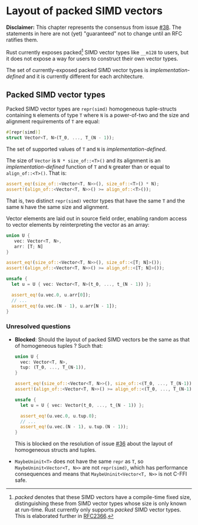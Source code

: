 # Layout of packed SIMD vectors

**Disclaimer:** This chapter represents the consensus from issue
[#38]. The statements in here are not (yet) "guaranteed"
not to change until an RFC ratifies them.

[#38]: https://github.com/rust-rfcs/unsafe-code-guidelines/issues/38

Rust currently exposes packed[^1] SIMD vector types like `__m128` to users, but it
does not expose a way for users to construct their own vector types.

The set of currently-exposed packed SIMD vector types is
_implementation-defined_ and it is currently different for each architecture.

[^1]: _packed_ denotes that these SIMD vectors have a compile-time fixed size,
    distinguishing these from SIMD vector types whose size is only known at
    run-time. Rust currently only supports _packed_ SIMD vector types. This is
    elaborated further in [RFC2366].
    
[RFC2366]: https://github.com/gnzlbg/rfcs/blob/ppv/text/0000-ppv.md#interaction-with-cray-vectors

## Packed SIMD vector types

Packed SIMD vector types are `repr(simd)` homogeneous tuple-structs containing
`N` elements of type `T` where `N` is a power-of-two and the size and alignment
requirements of `T` are equal:

```rust
#[repr(simd)]
struct Vector<T, N>(T_0, ..., T_(N - 1));
```

The set of supported values of `T` and `N` is _implementation-defined_.

The size of `Vector` is `N * size_of::<T>()` and its alignment is an
_implementation-defined_ function of `T` and `N` greater than or equal to
`align_of::<T>()`. That is:

```rust
assert_eq!(size_of::<Vector<T, N>>(), size_of::<T>() * N);
assert!(align_of::<Vector<T, N>>() >= align_of::<T>());
```

That is, two distinct `repr(simd)` vector types that have the same `T` and the
same `N` have the same size and alignment.

Vector elements are laid out in source field order, enabling random access to
vector elements by reinterpreting the vector as an array:

```rust
union U {
   vec: Vector<T, N>,
   arr: [T; N]
}

assert_eq!(size_of::<Vector<T, N>>(), size_of::<[T; N]>());
assert!(align_of::<Vector<T, N>>() >= align_of::<[T; N]>());

unsafe {
  let u = U { vec: Vector<T, N>(t_0, ..., t_(N - 1)) };

  assert_eq!(u.vec.0, u.arr[0]);
  // ... 
  assert_eq!(u.vec.(N - 1), u.arr[N - 1]);
}
```

### Unresolved questions

* **Blocked**: Should the layout of packed SIMD vectors be the same as that of
  homogeneous tuples ? Such that:

  ```rust
  union U {
    vec: Vector<T, N>,
    tup: (T_0, ..., T_(N-1)),
  }

  assert_eq!(size_of::<Vector<T, N>>(), size_of::<(T_0, ..., T_(N-1))>());
  assert!(align_of::<Vector<T, N>>() >= align_of::<(T_0, ..., T_(N-1))>());

  unsafe {
    let u = U { vec: Vector(t_0, ..., t_(N - 1)) };

    assert_eq!(u.vec.0, u.tup.0);
    // ... 
    assert_eq!(u.vec.(N - 1), u.tup.(N - 1));
  }
  ```
  
  This is blocked on the resolution of issue [#36] about the layout of
  homogeneous structs and tuples.
  
  [#36]: https://github.com/rust-rfcs/unsafe-code-guidelines/issues/36
  
* `MaybeUninit<T>` does not have the same `repr` as `T`, so
  `MaybeUninit<Vector<T, N>>` are not `repr(simd)`, which has performance
  consequences and means that `MaybeUninit<Vector<T, N>>` is not C-FFI safe.
